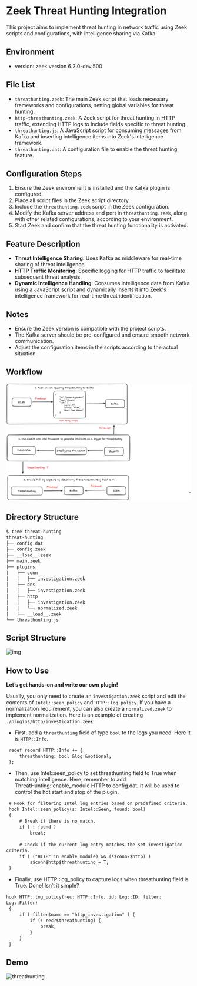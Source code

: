 # Zeek Threat Hunting Integration

This project aims to implement threat hunting in network traffic using Zeek scripts and configurations, with intelligence sharing via Kafka.

## Environment

- version: zeek version 6.2.0-dev.500

## File List

- `threathunting.zeek`: The main Zeek script that loads necessary frameworks and configurations, setting global variables for threat hunting.
- `http-threathunting.zeek`: A Zeek script for threat hunting in HTTP traffic, extending HTTP logs to include fields specific to threat hunting.
- `threathunting.js`: A JavaScript script for consuming messages from Kafka and inserting intelligence items into Zeek's intelligence framework.
- `threathunting.dat`: A configuration file to enable the threat hunting feature.

## Configuration Steps

1. Ensure the Zeek environment is installed and the Kafka plugin is configured.
2. Place all script files in the Zeek script directory.
3. Include the `threathunting.zeek` script in the Zeek configuration.
4. Modify the Kafka server address and port in `threathunting.zeek`, along with other related configurations, according to your environment.
5. Start Zeek and confirm that the threat hunting functionality is activated.

## Feature Description

- **Threat Intelligence Sharing**: Uses Kafka as middleware for real-time sharing of threat intelligence.
- **HTTP Traffic Monitoring**: Specific logging for HTTP traffic to facilitate subsequent threat analysis.
- **Dynamic Intelligence Handling**: Consumes intelligence data from Kafka using a JavaScript script and dynamically inserts it into Zeek's intelligence framework for real-time threat identification.

## Notes

- Ensure the Zeek version is compatible with the project scripts.
- The Kafka server should be pre-configured and ensure smooth network communication.
- Adjust the configuration items in the scripts according to the actual situation.

## Workflow

![Workflow](Workflow.png)

## Directory Structure

```
$ tree threat-hunting
threat-hunting
├── config.dat
├── config.zeek
├── __load__.zeek
├── main.zeek
├── plugins
│   ├── conn
│   │   ├── investigation.zeek
│   ├── dns
│   │   ├── investigation.zeek
│   ├── http
│   │   ├── investigation.zeek
│   │   └── normalized.zeek
│   └── __load__.zeek
└── threathunting.js
```

## Script Structure

![img](https://miro.medium.com/v2/resize:fit:1400/1*rYATlN8PoVtN2K4uK_gKaw.png)

## How to Use

**Let’s get hands-on and write our own plugin!**

Usually, you only need to create an `investigation.zeek` script and edit the contents of `Intel::seen_policy` and `HTTP::log_policy`. If you have a normalization requirement, you can also create a `normalized.zeek` to implement normalization. Here is an example of creating `./plugins/http/investigation.zeek`:

- First, add a `threathunting` field of type `bool` to the logs you need. Here it is `HTTP::Info`.

```
 redef record HTTP::Info += {
     threathunting: bool &log &optional;
 };
```

- Then, use Intel::seen_policy to set threathunting field to True when matching intelligence. Here, remember to add ThreatHunting::enable_module HTTP to config.dat. It will be used to control the hot start and stop of the plugin.

```
 # Hook for filtering Intel log entries based on predefined criteria.
 hook Intel::seen_policy(s: Intel::Seen, found: bool)
 {
     # Break if there is no match.
     if ( ! found )
         break;

     # Check if the current log entry matches the set investigation criteria.
     if ( ("HTTP" in enable_module) && (s$conn?$http) )
         s$conn$http$threathunting = T;
 }
```

- Finally, use HTTP::log_policy to capture logs when threathunting field is True. Done! Isn’t it simple?

```
hook HTTP::log_policy(rec: HTTP::Info, id: Log::ID, filter: Log::Filter)
 {
     if ( filter$name == "http_investigation" ) {
         if (! rec?$threathunting) {
             break;
         }
     }
 }
```

## Demo

![threathunting](threathunting.gif)

